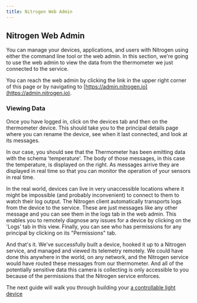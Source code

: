 ```yaml
---
title: Nitrogen Web Admin
---
```


## Nitrogen Web Admin

You can manage your devices, applications, and users with Nitrogen using either the command line tool or the web admin. In this section, we're going to use the web admin to view the data from the thermometer we just connected to the service.

You can reach the web admin by clicking the link in the upper right corner of this page or by navigating to [https://admin.nitrogen.io](https://admin.nitrogen.io).

### Viewing Data

Once you have logged in, click on the devices tab and then on the thermometer device. This should take you to the principal details page where you can rename the device, see when it last connected, and look at its messages.

In our case, you should see that the Thermometer has been emitting data with the schema 'temperature'. The body of those messages, in this case the temperature, is displayed on the right. As messages arrive they are displayed in real time so that you can monitor the operation of your sensors in real time.

In the real world, devices can live in very unaccessible locations where it might be impossible (and probably inconvenient) to connect to them to watch their log output. The Nitrogen client automatically transports logs from the device to the service. These are just messages like any other message and you can see them in the logs tab in the web admin. This enables you to remotely diagnose any issues for a device by clicking on the 'Logs' tab in this view. Finally, you can see who has permissions for any principal by clicking on its "Permissions" tab.

And that's it. We've successfully built a device, hooked it up to a Nitrogen service, and managed and viewed its telemetry remotely. We could have done this anywhere in the world, on any network, and the Nitrogen service would have routed these messages from our thermometer. And all of the potentially sensitive data this camera is collecting is only accessible to you because of the permissions that the Nitrogen service enforces.

The next guide will walk you through building your [a controllable light device](/guides/light/setup.html)
